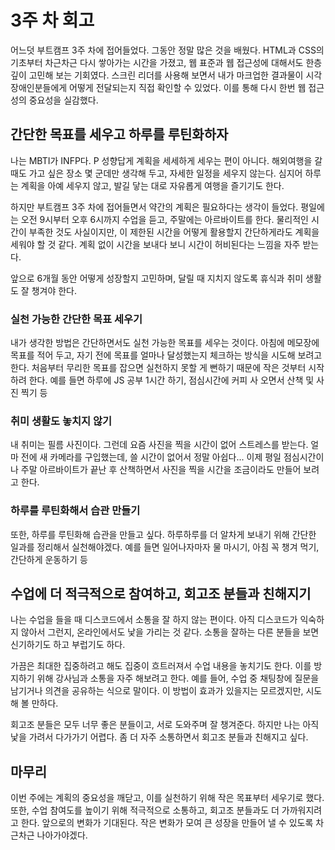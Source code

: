 # 3주 차 회고

어느덧 부트캠프 3주 차에 접어들었다. 그동안 정말 많은 것을 배웠다. HTML과 CSS의 기초부터 차근차근 다시 쌓아가는 시간을 가졌고, 웹 표준과 웹 접근성에 대해서도 한층 깊이 고민해 보는 기회였다. 스크린 리더를 사용해 보면서 내가 마크업한 결과물이 시각 장애인분들에게 어떻게 전달되는지 직접 확인할 수 있었다. 이를 통해 다시 한번 웹 접근성의 중요성을 실감했다.

## 간단한 목표를 세우고 하루를 루틴화하자

나는 MBTI가 INFP다. P 성향답게 계획을 세세하게 세우는 편이 아니다. 해외여행을 갈 때도 가고 싶은 장소 몇 군데만 생각해 두고, 자세한 일정을 세우지 않는다. 심지어 하루는 계획을 아예 세우지 않고, 발길 닿는 대로 자유롭게 여행을 즐기기도 한다.

하지만 부트캠프 3주 차에 접어들면서 약간의 계획은 필요하다는 생각이 들었다. 평일에는 오전 9시부터 오후 6시까지 수업을 듣고, 주말에는 아르바이트를 한다. 물리적인 시간이 부족한 것도 사실이지만, 이 제한된 시간을 어떻게 활용할지 간단하게라도 계획을 세워야 할 것 같다. 계획 없이 시간을 보내다 보니 시간이 허비된다는 느낌을 자주 받는다.

앞으로 6개월 동안 어떻게 성장할지 고민하며, 달릴 때 지치지 않도록 휴식과 취미 생활도 잘 챙겨야 한다.

### 실천 가능한 간단한 목표 세우기

내가 생각한 방법은 간단하면서도 실천 가능한 목표를 세우는 것이다. 아침에 메모장에 목표를 적어 두고, 자기 전에 목표를 얼마나 달성했는지 체크하는 방식을 시도해 보려고 한다. 처음부터 무리한 목표를 잡으면 실천하지 못할 게 뻔하기 때문에 작은 것부터 시작하려 한다.
예를 들면 하루에 JS 공부 1시간 하기, 점심시간에 커피 사 오면서 산책 및 사진 찍기 등


### 취미 생활도 놓치지 않기

내 취미는 필름 사진이다. 그런데 요즘 사진을 찍을 시간이 없어 스트레스를 받는다. 얼마 전에 새 카메라를 구입했는데, 쓸 시간이 없어서 정말 아쉽다... 이제 평일 점심시간이나 주말 아르바이트가 끝난 후 산책하면서 사진을 찍을 시간을 조금이라도 만들어 보려고 한다.

### 하루를 루틴화해서 습관 만들기
또한, 하루를 루틴화해 습관을 만들고 싶다. 하루하루를 더 알차게 보내기 위해 간단한 일과를 정리해서 실천해야겠다. 예를 들면 일어나자마자 물 마시기, 아침 꼭 챙겨 먹기, 간단하게 운동하기 등



## 수업에 더 적극적으로 참여하고, 회고조 분들과 친해지기

나는 수업을 들을 때 디스코드에서 소통을 잘 하지 않는 편이다. 아직 디스코드가 익숙하지 않아서 그런지, 온라인에서도 낯을 가리는 것 같다. 소통을 잘하는 다른 분들을 보면 신기하기도 하고 부럽기도 하다.

가끔은 최대한 집중하려고 해도 집중이 흐트러져서 수업 내용을 놓치기도 한다. 이를 방지하기 위해 강사님과 소통을 자주 해보려고 한다. 예를 들어, 수업 중 채팅창에 질문을 남기거나 의견을 공유하는 식으로 말이다. 이 방법이 효과가 있을지는 모르겠지만, 시도해 볼 만하다.

회고조 분들은 모두 너무 좋은 분들이고, 서로 도와주며 잘 챙겨준다. 하지만 나는 아직 낯을 가려서 다가가기 어렵다. 좀 더 자주 소통하면서 회고조 분들과 친해지고 싶다.


## 마무리

이번 주에는 계획의 중요성을 깨닫고, 이를 실천하기 위해 작은 목표부터 세우기로 했다. 또한, 수업 참여도를 높이기 위해 적극적으로 소통하고, 회고조 분들과도 더 가까워지려고 한다. 앞으로의 변화가 기대된다. 작은 변화가 모여 큰 성장을 만들어 낼 수 있도록 차근차근 나아가야겠다.